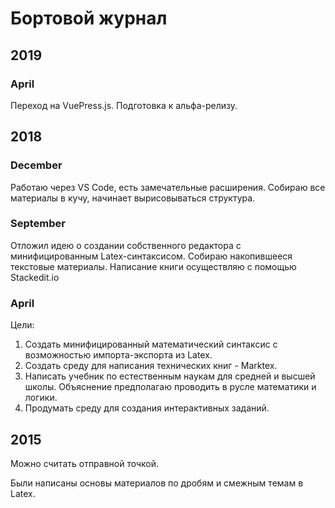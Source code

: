 # Бортовой журнал


## 2019

### April

Переход на VuePress.js. Подготовка к альфа-релизу.


## 2018

### December

Работаю через VS Code, есть замечательные расширения. Собираю все материалы в кучу, начинает вырисовываться структура.

### September

Отложил идею о создании собственного редактора с минифицированным Latex-синтаксисом. Собираю накопившееся текстовые материалы. Написание книги осуществляю с помощью Stackedit.io

### April

Цели:

1. Создать минифицированный математический синтаксис с возможностью импорта-экспорта из Latex.
2. Создать среду для написания технических книг - Marktex.
3. Написать учебник по естественным наукам для средней и высшей школы. Объяснение предполагаю проводить в русле математики и логики.
4. Продумать среду для создания интерактивных заданий.


## 2015

Можно считать отправной точкой.

Были написаны основы материалов по дробям и смежным темам в Latex.